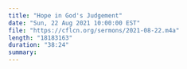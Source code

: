 ```yaml
---
title: "Hope in God's Judgement"
date: "Sun, 22 Aug 2021 10:00:00 EST"
file: "https://cflcn.org/sermons/2021-08-22.m4a"
length: "18183163"
duration: "38:24"
summary: 
---
```

